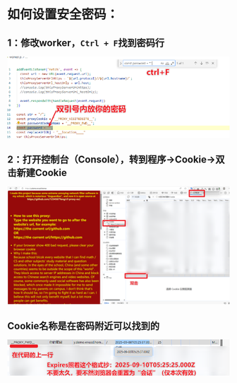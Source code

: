 # 如何设置安全密码：

## 1：修改worker，`Ctrl + F`找到密码行
![密码](img/pwd_1.png)

## 2：打开控制台（Console），转到程序->Cookie->双击新建Cookie
![Cookie](img/pwd_2.png)

## Cookie名称是在密码附近可以找到的
![Cookie](img/pwd_3.png)
